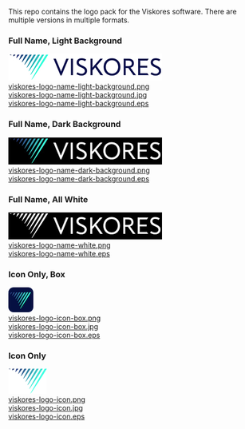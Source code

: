 This repo contains the logo pack for the Viskores software. There are multiple
versions in multiple formats.

### Full Name, Light Background
![](viskores-logo-name-light-background-thumbnail.jpg) \
[viskores-logo-name-light-background.png](viskores-logo-name-light-background.png) \
[viskores-logo-name-light-background.jpg](viskores-logo-name-light-background.jpg) \
[viskores-logo-name-light-background.eps](viskores-logo-name-light-background.eps)

### Full Name, Dark Background
![](viskores-logo-name-dark-background-thumbnail.jpg) \
[viskores-logo-name-dark-background.png](viskores-logo-name-dark-background.png) \
[viskores-logo-name-dark-background.eps](viskores-logo-name-dark-background.eps)

### Full Name, All White
![](viskores-logo-name-white-thumbnail.jpg) \
[viskores-logo-name-white.png](viskores-logo-name-white.png) \
[viskores-logo-name-white.eps](viskores-logo-name-white.eps)

### Icon Only, Box
![](viskores-logo-icon-box-thumbnail.png) \
[viskores-logo-icon-box.png](viskores-logo-icon-box.png) \
[viskores-logo-icon-box.jpg](viskores-logo-icon-box.jpg) \
[viskores-logo-icon-box.eps](viskores-logo-icon-box.eps)

### Icon Only
![](viskores-logo-icon-thumbnail.png) \
[viskores-logo-icon.png](viskores-logo-icon.png) \
[viskores-logo-icon.jpg](viskores-logo-icon.jpg) \
[viskores-logo-icon.eps](viskores-logo-icon.eps)
